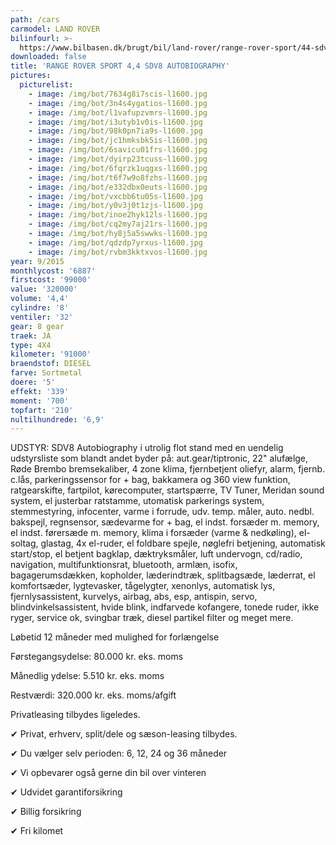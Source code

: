 ```yaml
---
path: /cars
carmodel: LAND ROVER
bilinfourl: >-
  https://www.bilbasen.dk/brugt/bil/land-rover/range-rover-sport/44-sdv8-autobiography-aut-5d/4220710
downloaded: false
title: 'RANGE ROVER SPORT 4,4 SDV8 AUTOBIOGRAPHY'
pictures:
  picturelist:
    - image: /img/bot/7634g8i7scis-l1600.jpg
    - image: /img/bot/3n4s4ygatios-l1600.jpg
    - image: /img/bot/l1vafupzvmrs-l1600.jpg
    - image: /img/bot/i3utyb1v0is-l1600.jpg
    - image: /img/bot/98k0pn7ia9s-l1600.jpg
    - image: /img/bot/jc1hmksbk5is-l1600.jpg
    - image: /img/bot/6savicu01frs-l1600.jpg
    - image: /img/bot/dyirp23tcuss-l1600.jpg
    - image: /img/bot/6fqrzk1uqgxs-l1600.jpg
    - image: /img/bot/t6f7w9o8fzhs-l1600.jpg
    - image: /img/bot/e332dbx0euts-l1600.jpg
    - image: /img/bot/vxcbb6tu05s-l1600.jpg
    - image: /img/bot/y0v3j0t1zjs-l1600.jpg
    - image: /img/bot/inoe2hyk12ls-l1600.jpg
    - image: /img/bot/cq2my7aj21rs-l1600.jpg
    - image: /img/bot/hy8j5a5swwks-l1600.jpg
    - image: /img/bot/qdzdp7yrxus-l1600.jpg
    - image: /img/bot/rvbm3kktxvos-l1600.jpg
year: 9/2015
monthlycost: '6887'
firstcost: '99000'
value: '320000'
volume: '4,4'
cylindre: '8'
ventiler: '32'
gear: 8 gear
traek: JA
type: 4X4
kilometer: '91000'
braendstof: DIESEL
farve: Sortmetal
doere: '5'
effekt: '339'
moment: '700'
topfart: '210'
nultilhundrede: '6,9'
---
```

UDSTYR: SDV8 Autobiography i utrolig flot stand med en uendelig udstyrsliste som blandt andet byder på: aut.gear/tiptronic, 22" alufælge, Røde Brembo bremsekaliber, 4 zone klima, fjernbetjent oliefyr, alarm, fjernb. c.lås, parkeringssensor for + bag, bakkamera og 360 view funktion, ratgearskifte, fartpilot, kørecomputer, startspærre, TV Tuner, Meridan sound system, el justerbar ratstamme, utomatisk parkerings system, stemmestyring, infocenter, varme i forrude, udv. temp. måler, auto. nedbl. bakspejl, regnsensor, sædevarme for + bag, el indst. forsæder m. memory, el indst. førersæde m. memory, klima i forsæder (varme & nedkøling), el-soltag, glastag, 4x el-ruder, el foldbare spejle, nøglefri betjening, automatisk start/stop, el betjent bagklap, dæktryksmåler, luft undervogn, cd/radio, navigation, multifunktionsrat, bluetooth, armlæn, isofix, bagagerumsdækken, kopholder, læderindtræk, splitbagsæde, læderrat, el komfortsæder, lygtevasker, tågelygter, xenonlys, automatisk lys, fjernlysassistent, kurvelys, airbag, abs, esp, antispin, servo, blindvinkelsassistent, hvide blink, indfarvede kofangere, tonede ruder, ikke ryger, service ok, svingbar træk, diesel partikel filter og meget mere. 

Løbetid 12 måneder med mulighed for forlængelse 

Førstegangsydelse: 80.000 kr. eks. moms 

Månedlig ydelse: 5.510 kr. eks. moms

Restværdi: 320.000 kr. eks. moms/afgift

Privatleasing tilbydes ligeledes.

✔ Privat, erhverv, split/dele og sæson-leasing tilbydes. 

✔ Du vælger selv perioden: 6, 12, 24 og 36 måneder

✔ Vi opbevarer også gerne din bil over vinteren 

✔ Udvidet garantiforsikring   

✔ Billig forsikring 

✔ Fri kilomet
